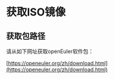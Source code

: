 # 获取ISO镜像<a name="ZH-CN_TOPIC_0183245387"></a>

## 获取包路径<a name="zh-cn_topic_0151921018_s1ecd5ac8c0054659b2ddb45390b80aa9"></a>

请从如下网址获取openEuler软件包：

[https://openeuler.org/zh/download.html](https://openeuler.org/zh/download.html)

